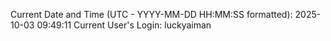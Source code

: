 Current Date and Time (UTC - YYYY-MM-DD HH:MM:SS formatted): 2025-10-03 09:49:11
Current User's Login: luckyaiman
